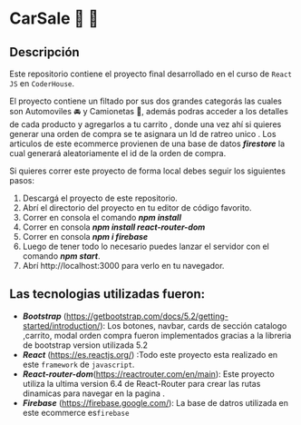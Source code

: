 # CarSale 🚗 🚙


## Descripción

Este repositorio contiene el proyecto final desarrollado en el curso de `React JS` en `CoderHouse`.

El proyecto contiene un filtado por sus dos grandes categorás las cuales son Automoviles 🚘 y Camionetas 🚐,
además podras acceder a los detalles de cada producto y agregarlos a tu carrito , donde una vez ahí si quieres generar una orden de compra se te asignara un Id de ratreo unico .
Los articulos de este ecommerce provienen de una base de datos ***firestore*** la cual generará aleatoriamente el id de la orden de compra.

Si quieres correr este proyecto de forma local debes seguir los siguientes pasos:
1. Descargá el proyecto de este repositorio.
2. Abrí el directorio del proyecto en tu editor de código favorito.
3. Correr en consola el comando ***npm install***
4. Correr en consola  ***npm install react-router-dom***
5. Correr en consola ***npm i firebase***
6. Luego de tener todo lo necesario puedes lanzar el servidor con  el comando ***npm start***.
7. Abrí http://localhost:3000 para verlo en tu navegador.

## Las tecnologias utilizadas fueron:

* ***Bootstrap*** (https://getbootstrap.com/docs/5.2/getting-started/introduction/): Los botones, navbar, cards de sección catalogo ,carrito, modal orden compra fueron implementados gracias a la libreria de bootstrap version utilizada 5.2
* ***React*** (https://es.reactjs.org/) :Todo este proyecto esta realizado en este `framework` de `javascript`.
* ***React-router-dom***(https://reactrouter.com/en/main): Este proyecto utiliza la ultima version 6.4 de React-Router para crear las rutas dinamicas para navegar en la pagina .
* ***Firebase*** (https://firebase.google.com/): La base de datros utilizada en este ecommerce es`firebase`


